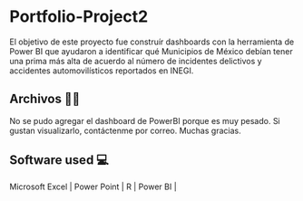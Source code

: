 # Portfolio-Project2
El objetivo de este proyecto fue construír dashboards con la herramienta de Power BI que ayudaron a identificar qué Municipios de México debían tener una prima más alta de acuerdo al número de incidentes delictivos y accidentes automovilísticos reportados en INEGI.

## Archivos 👨‍💻
No se pudo agregar el dashboard de PowerBI porque es muy pesado. Si gustan visualizarlo, contáctenme por correo. Muchas gracias. 

## Software used 💻
Microsoft Excel |
Power Point |
R |
Power BI |

